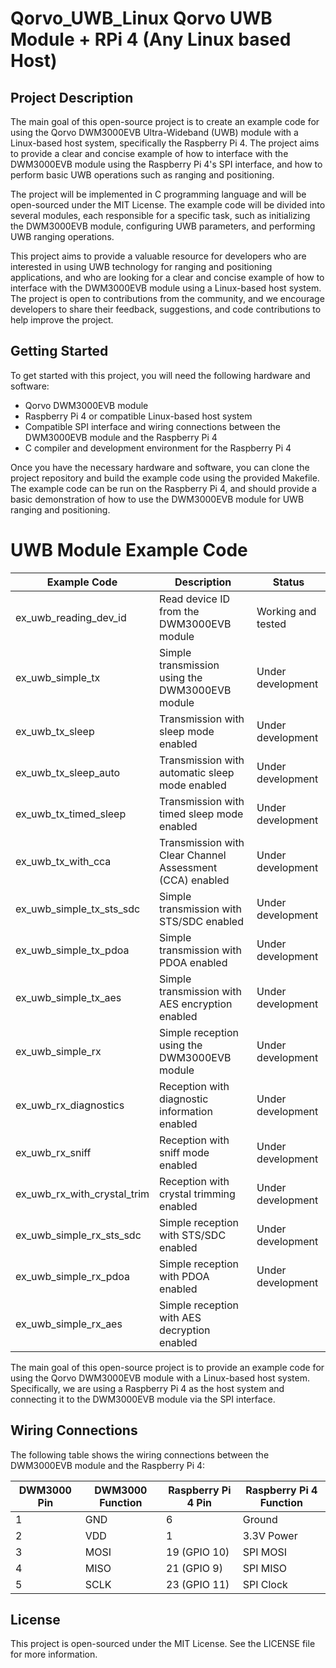 # Qorvo_UWB_Linux Qorvo UWB Module + RPi 4 (Any Linux based Host)

## Project Description

The main goal of this open-source project is to create an example code for using the Qorvo DWM3000EVB Ultra-Wideband (UWB) module with a Linux-based host system, specifically the Raspberry Pi 4. The project aims to provide a clear and concise example of how to interface with the DWM3000EVB module using the Raspberry Pi 4's SPI interface, and how to perform basic UWB operations such as ranging and positioning.

The project will be implemented in C programming language and will be open-sourced under the MIT License. The example code will be divided into several modules, each responsible for a specific task, such as initializing the DWM3000EVB module, configuring UWB parameters, and performing UWB ranging operations.

This project aims to provide a valuable resource for developers who are interested in using UWB technology for ranging and positioning applications, and who are looking for a clear and concise example of how to interface with the DWM3000EVB module using a Linux-based host system. The project is open to contributions from the community, and we encourage developers to share their feedback, suggestions, and code contributions to help improve the project.

## Getting Started

To get started with this project, you will need the following hardware and software:

- Qorvo DWM3000EVB module
- Raspberry Pi 4 or compatible Linux-based host system
- Compatible SPI interface and wiring connections between the DWM3000EVB module and the Raspberry Pi 4
- C compiler and development environment for the Raspberry Pi 4

Once you have the necessary hardware and software, you can clone the project repository and build the example code using the provided Makefile. The example code can be run on the Raspberry Pi 4, and should provide a basic demonstration of how to use the DWM3000EVB module for UWB ranging and positioning.

# UWB Module Example Code

| Example Code | Description | Status |
|--------------|-------------|--------|
| ex_uwb_reading_dev_id | Read device ID from the DWM3000EVB module | Working and tested |
| ex_uwb_simple_tx | Simple transmission using the DWM3000EVB module | Under development |
| ex_uwb_tx_sleep | Transmission with sleep mode enabled | Under development |
| ex_uwb_tx_sleep_auto | Transmission with automatic sleep mode enabled | Under development |
| ex_uwb_tx_timed_sleep | Transmission with timed sleep mode enabled | Under development |
| ex_uwb_tx_with_cca | Transmission with Clear Channel Assessment (CCA) enabled | Under development |
| ex_uwb_simple_tx_sts_sdc | Simple transmission with STS/SDC enabled | Under development |
| ex_uwb_simple_tx_pdoa | Simple transmission with PDOA enabled | Under development |
| ex_uwb_simple_tx_aes | Simple transmission with AES encryption enabled | Under development |
| ex_uwb_simple_rx | Simple reception using the DWM3000EVB module | Under development |
| ex_uwb_rx_diagnostics | Reception with diagnostic information enabled | Under development |
| ex_uwb_rx_sniff | Reception with sniff mode enabled | Under development |
| ex_uwb_rx_with_crystal_trim | Reception with crystal trimming enabled | Under development |
| ex_uwb_simple_rx_sts_sdc | Simple reception with STS/SDC enabled | Under development |
| ex_uwb_simple_rx_pdoa | Simple reception with PDOA enabled | Under development |
| ex_uwb_simple_rx_aes | Simple reception with AES decryption enabled





The main goal of this open-source project is to provide an example code for using the Qorvo DWM3000EVB module with a Linux-based host system. Specifically, we are using a Raspberry Pi 4 as the host system and connecting it to the DWM3000EVB module via the SPI interface.


## Wiring Connections

The following table shows the wiring connections between the DWM3000EVB module and the Raspberry Pi 4:

| DWM3000 Pin | DWM3000 Function | Raspberry Pi 4 Pin | Raspberry Pi 4 Function |
|-------------|-----------------|--------------------|--------------------------|
| 1           | GND             | 6                  | Ground                   |
| 2           | VDD             | 1                  | 3.3V Power               |
| 3           | MOSI            | 19 (GPIO 10)       | SPI MOSI                  |
| 4           | MISO            | 21 (GPIO 9)        | SPI MISO                  |
| 5           | SCLK            | 23 (GPIO 11)       | SPI Clock                 |



## License

This project is open-sourced under the MIT License. See the LICENSE file for more information.
